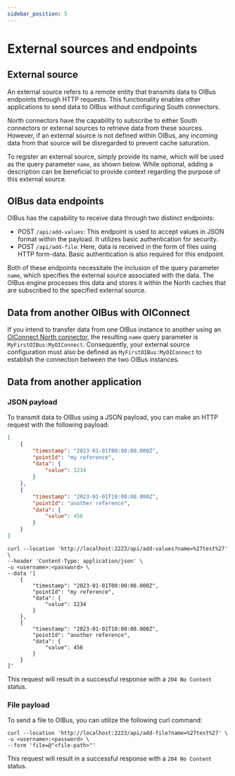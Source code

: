 ```yaml
---
sidebar_position: 5
---
```


# External sources and endpoints
## External source
An external source refers to a remote entity that transmits data to OIBus endpoints through HTTP requests. This functionality 
enables other applications to send data to OIBus without configuring South connectors.

North connectors have the capability to subscribe to either South connectors or external sources to retrieve data from 
these sources. However, if an external source is not defined within OIBus, any incoming data from that source will be 
disregarded to prevent cache saturation.

To register an external source, simply provide its name, which will be used as the query parameter `name`, as shown below. 
While optional, adding a description can be beneficial to provide context regarding the purpose of this external source.

## OIBus data endpoints
OIBus has the capability to receive data through two distinct endpoints:
- POST `/api/add-values`: This endpoint is used to accept values in JSON format within the payload. It utilizes basic authentication for security.
- POST `/api/add-file`: Here, data is received in the form of files using HTTP form-data. Basic authentication is also required for this endpoint.

Both of these endpoints necessitate the inclusion of the query parameter `name`, which specifies the external source 
associated with the data. The OIBus engine processes this data and stores it within the North caches that are subscribed 
to the specified external source.

## Data from another OIBus with OIConnect
If you intend to transfer data from one OIBus instance to another using an 
[OIConnect North connector](../../guide/north-connectors/oibus.md), the resulting `name` query parameter is `MyFirstOIBus:MyOIConnect`.
Consequently, your external source configuration must also be defined as `MyFirstOIBus:MyOIConnect` to establish the 
connection between the two OIBus instances.

## Data from another application
### JSON payload
To transmit data to OIBus using a JSON payload, you can make an HTTP request with the following payload:
```json title=Payload example
[
    {
        "timestamp": "2023-01-01T00:00:00.000Z",
        "pointId": "my reference",
        "data": {
            "value": 1234
        }
    },
    {
        "timestamp": "2023-01-01T10:00:00.000Z",
        "pointId": "another reference",
        "data": {
            "value": 456
        }
    }
]
```

```curl title="curl command"
curl --location 'http://localhost:2223/api/add-values?name=%27test%27' \
--header 'Content-Type: application/json' \
-u <username>:<password> \
--data '[
    {
        "timestamp": "2023-01-01T00:00:00.000Z",
        "pointId": "my reference",
        "data": {
            "value": 1234
        }
    },
    {
        "timestamp": "2023-01-01T10:00:00.000Z",
        "pointId": "another reference",
        "data": {
            "value": 456
        }
    }
]'
```

This request will result in a successful response with a `204 No Content` status.

### File payload
To send a file to OIBus, you can utilize the following curl command:
```curl title="curl command"
curl --location 'http://localhost:2223/api/add-file?name=%27test%27' \
-u <username>:<password> \
--form 'file=@"<file-path>"'
```

This request will result in a successful response with a `204 No Content` status.
